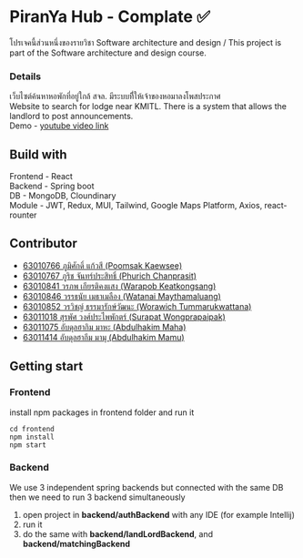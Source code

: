 # PiranYa Hub - Complate ✅

โปรเจคนี้ส่วนหนึ่งของรายวิชา Software architecture and design / This project is part of the Software architecture and design course.

### Details
เว็บไซต์ค้นหาหอพักที่อยู่ใกล้ สจล. มีระบบทีี่ให้เจ้าของหอมาลงโพสประกาศ <br />
Website to search for lodge near KMITL. There is a system that allows the landlord to post announcements. <br />
Demo - [youtube video link](https://youtu.be/aBKQB63tBzE)

## Build with
Frontend - React<br />
Backend - Spring boot<br />
DB - MongoDB, Cloundinary<br />
Module - JWT, Redux, MUI, Tailwind, Google Maps Platform, Axios, react-rounter

## Contributor
- [63010766  ภูมิศักดิ์  แก้วสี (Poomsak Kaewsee)](https://github.com/poomsakk)<br />
- [63010767  ภูริช  จันทร์ประสิทธิ์ (Phurich Chanprasit)](https://github.com/Phurich63010767)<br />
- [63010841  วรภพ  เกียรติคงแสง (Warapob Keatkongsang)](https://github.com/Warapob)<br />
- [63010846  วรรธนัย	 เมธาเมลือง (Watanai Maythamaluang)](https://github.com/Watanai1245)<br />
- [63010852  วรวิชญ์  ธรรมารักษ์วัฒนะ (Worawich Tummarukwattana)](https://github.com/KuR0uSaGi)<br />
- [63011018  สุรพัศ  วงศ์ประไพพักตร์ (Surapat Wongprapaipak)](https://github.com/surapat12)<br />
- [63011075  อับดุลฮากิม  มาหะ (Abdulhakim Maha)](https://github.com/Abdulhakim-Maha)<br />
- [63011414  อับดุลฮากีม  มามุ (Abdulhakim Mamu)](https://github.com/hakimparoo)<br />

## Getting start
### Frontend
install npm packages in frontend folder and run it<br />
   ```
   cd frontend
   npm install
   npm start
   ```
### Backend
We use 3 independent spring backends but connected with the same DB then we need to run 3 backend simultaneously
1. open project in **backend/authBackend** with any IDE (for example Intellij)<br />
2. run it<br />
3. do the same with **backend/landLordBackend**, and **backend/matchingBackend**<br />

